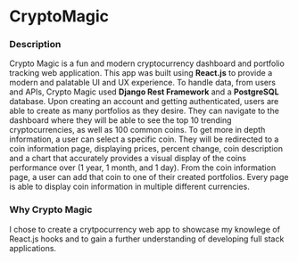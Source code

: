 # CryptoMagic
### Description
Crypto Magic is a fun and modern cryptocurrency dashboard and portfolio tracking web application. This app was built using **React.js** to provide a modern and palatable UI and UX experience. To handle data, from users and APIs, Crypto Magic used **Django Rest Framework** and a **PostgreSQL** database. Upon creating an account and getting authenticated, users are able to create as many portfolios as they desire. They can navigate to the dashboard where they will be able to see the top 10 trending cryptocurrencies, as well as 100 common coins. To get more in depth information, a user can select a specific coin. They will be redirected to a coin information page, displaying prices, percent change, coin description and a chart that accurately provides a visual display of the coins performance over (1 year, 1 month, and 1 day). From the coin information page, a user can add that coin to one of their created portfolios. Every page is able to display coin information in multiple different currencies.
### Why Crypto Magic
I chose to create a crytpocurrency web app to showcase my knowlege of React.js hooks and to gain a further understanding of developing full stack applications. 
